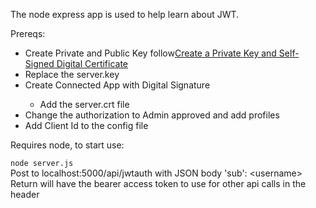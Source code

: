 The node express app is used to help learn about JWT.

Prereqs:

<ul>
<li>Create Private and Public Key follow<a href="https://developer.salesforce.com/docs/atlas.en-us.sfdx_dev.meta/sfdx_dev/sfdx_dev_auth_key_and_cert.htm">Create a Private Key and Self-Signed Digital Certificate</a></li>
<li>Replace the server.key</li>
<li>Create Connected App with Digital Signature</li>
    <ul>
        <li>Add the server.crt file</li>
    </ul>
<li>Change the authorization to Admin approved and add profiles</li>
<li>Add Client Id to the config file</li>
</ul>
Requires node, to start use:<br>
<code>
node server.js
</code>
Post to localhost:5000/api/jwtauth with JSON body 'sub': &lt;username&gt;
Return will have the bearer access token to use for other api calls in the header
